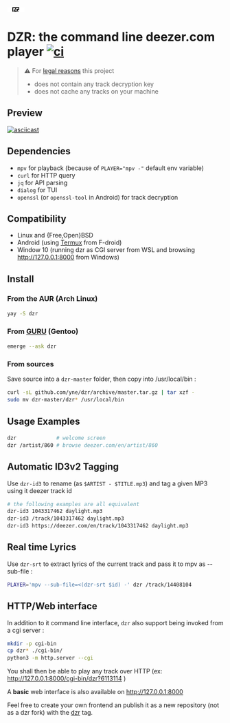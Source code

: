 ![dzr logo](.github/.logo.svg)

# DZR: the command line deezer.com player [![ci](https://github.com/yne/dzr/actions/workflows/ci.yml/badge.svg)](https://github.com/yne/dzr/actions/workflows/ci.yml)

> ⚠️ For [legal reasons](https://github.com/github/dmca/blob/master/2021/02/2021-02-10-deezer.md) this project
> - does not contain any track decryption key
> - does not cache any tracks on your machine

## Preview
[![asciicast](https://asciinema.org/a/406758.svg)](https://asciinema.org/a/406758)

## Dependencies

- `mpv` for playback (because of `PLAYER="mpv -"` default env variable)
- `curl` for HTTP query
- `jq` for API parsing
- `dialog` for TUI
- `openssl` (or `openssl-tool` in Android) for track decryption

## Compatibility

- Linux and {Free,Open}BSD
- Android (using [Termux](https://termux.com/) from F-droid)
- Window 10 (running dzr as CGI server from WSL and browsing http://127.0.0.1:8000 from Windows)

## Install

### From the AUR (Arch Linux)

```sh
yay -S dzr
```

### From [GURU](https://github.com/gentoo/guru) (Gentoo)

```sh
emerge --ask dzr
```

### From sources

Save source into a `dzr-master` folder, then copy into /usr/local/bin :

```bash
curl -sL github.com/yne/dzr/archive/master.tar.gz | tar xzf -
sudo mv dzr-master/dzr* /usr/local/bin
```

## Usage Examples

```sh
dzr             # welcome screen
dzr /artist/860 # browse deezer.com/en/artist/860
```

## Automatic ID3v2 Tagging

Use `dzr-id3` to rename (as `$ARTIST - $TITLE.mp3`) and tag a given MP3 using it deezer track id

```sh
# the following examples are all equivalent
dzr-id3 1043317462 daylight.mp3
dzr-id3 /track/1043317462 daylight.mp3
dzr-id3 https://deezer.com/en/track/1043317462 daylight.mp3
```

## Real time Lyrics

Use `dzr-srt` to extract lyrics of the current track and pass it to mpv as --sub-file :

```sh
PLAYER='mpv --sub-file=<(dzr-srt $id) -' dzr /track/14408104
```

## HTTP/Web interface

In addition to it command line interface, `dzr` also support being invoked from a cgi server :

```sh
mkdir -p cgi-bin
cp dzr* ./cgi-bin/
python3 -m http.server --cgi
```

You shall then be able to play any track over HTTP (ex: http://127.0.0.1:8000/cgi-bin/dzr?6113114 )

A **basic** web interface is also available on http://127.0.0.1:8000

Feel free to create your own frontend an publish it as a new repository (not as a dzr fork) with the [dzr](https://github.com/topics/dzr) tag.
